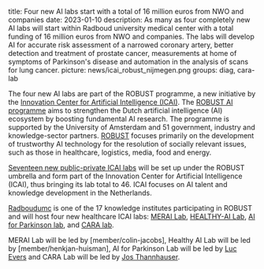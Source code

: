 title: Four new AI labs start with a total of 16 million euros from NWO and companies
date: 2023-01-10
description: As many as four completely new AI labs will start within Radboud university medical center with a total funding of 16 million euros from NWO and companies. The labs will develop AI for accurate risk assessment of a narrowed coronary artery, better detection and treatment of prostate cancer, measurements at home of symptoms of Parkinson's disease and automation in the analysis of scans for lung cancer.
picture: news/icai_robust_nijmegen.png
groups: diag, cara-lab

The four new AI labs are part of the ROBUST programme, a new initiative by the [Innovation Center for Artificial Intelligence (ICAI)](https://icai.ai/). 
The [ROBUST AI programme](https://icai.ai/ltp-robust/) aims to strengthen the Dutch artificial intelligence (AI) ecosystem by boosting fundamental AI research. The programme is supported by the University of Amsterdam and 51 government, industry and knowledge-sector partners. [ROBUST](https://icai.ai/ltp-robust/) focuses primarily on the development of trustworthy AI technology for the resolution of socially relevant issues, such as those in healthcare, logistics, media, food and energy.

[Seventeen new public-private ICAI labs](https://icai.ai/labs-robust/) will be set up under the ROBUST umbrella and form part of the Innovation Center for Artificial Intelligence (ICAI), thus bringing its lab total to 46. ICAI focuses on AI talent and knowledge development in the Netherlands.

[Radboudumc](https://www.radboudumc.nl/) is one of the 17 knowledge institutes participating in ROBUST and will host four new healthcare ICAI labs: [MERAI Lab](https://icai.ai/icai-labs/merai/), [HEALTHY-AI Lab](https://icai.ai/icai-labs/healthyai/), [AI for Parkinson lab](https://icai.ai/icai-labs/ai-for-parkinson/), and [CARA lab](https://icai.ai/icai-labs/cara/).

MERAI Lab will be led by [member/colin-jacobs], Healthy AI Lab will be led by [member/henkjan-huisman], AI for Parkinson Lab will be led by [Luc Evers](mailto:luc.evers@radboudumc.nl) and CARA Lab will be led by [Jos Thannhauser](mailto:jos.thannhauser@radboudumc.nl).

